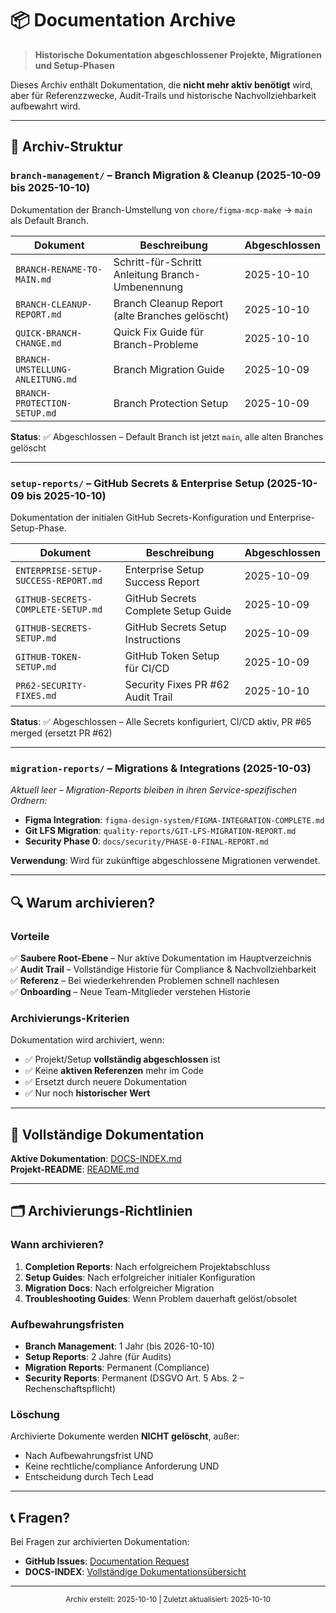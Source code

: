 # 📦 Documentation Archive

> **Historische Dokumentation abgeschlossener Projekte, Migrationen und Setup-Phasen**

Dieses Archiv enthält Dokumentation, die **nicht mehr aktiv benötigt** wird, aber für Referenzzwecke, Audit-Trails und historische Nachvollziehbarkeit aufbewahrt wird.

---

## 📂 Archiv-Struktur

### `branch-management/` – Branch Migration & Cleanup (2025-10-09 bis 2025-10-10)

Dokumentation der Branch-Umstellung von `chore/figma-mcp-make` → `main` als Default Branch.

| Dokument                         | Beschreibung                                     | Abgeschlossen |
| -------------------------------- | ------------------------------------------------ | ------------- |
| `BRANCH-RENAME-TO-MAIN.md`       | Schritt-für-Schritt Anleitung Branch-Umbenennung | 2025-10-10    |
| `BRANCH-CLEANUP-REPORT.md`       | Branch Cleanup Report (alte Branches gelöscht)   | 2025-10-10    |
| `QUICK-BRANCH-CHANGE.md`         | Quick Fix Guide für Branch-Probleme              | 2025-10-10    |
| `BRANCH-UMSTELLUNG-ANLEITUNG.md` | Branch Migration Guide                           | 2025-10-09    |
| `BRANCH-PROTECTION-SETUP.md`     | Branch Protection Setup                          | 2025-10-09    |

**Status**: ✅ Abgeschlossen – Default Branch ist jetzt `main`, alle alten Branches gelöscht

---

### `setup-reports/` – GitHub Secrets & Enterprise Setup (2025-10-09 bis 2025-10-10)

Dokumentation der initialen GitHub Secrets-Konfiguration und Enterprise-Setup-Phase.

| Dokument                             | Beschreibung                        | Abgeschlossen |
| ------------------------------------ | ----------------------------------- | ------------- |
| `ENTERPRISE-SETUP-SUCCESS-REPORT.md` | Enterprise Setup Success Report     | 2025-10-09    |
| `GITHUB-SECRETS-COMPLETE-SETUP.md`   | GitHub Secrets Complete Setup Guide | 2025-10-09    |
| `GITHUB-SECRETS-SETUP.md`            | GitHub Secrets Setup Instructions   | 2025-10-09    |
| `GITHUB-TOKEN-SETUP.md`              | GitHub Token Setup für CI/CD        | 2025-10-09    |
| `PR62-SECURITY-FIXES.md`             | Security Fixes PR #62 Audit Trail   | 2025-10-10    |

**Status**: ✅ Abgeschlossen – Alle Secrets konfiguriert, CI/CD aktiv, PR #65 merged (ersetzt PR #62)

---

### `migration-reports/` – Migrations & Integrations (2025-10-03)

_Aktuell leer – Migration-Reports bleiben in ihren Service-spezifischen Ordnern:_

- **Figma Integration**: `figma-design-system/FIGMA-INTEGRATION-COMPLETE.md`
- **Git LFS Migration**: `quality-reports/GIT-LFS-MIGRATION-REPORT.md`
- **Security Phase 0**: `docs/security/PHASE-0-FINAL-REPORT.md`

**Verwendung**: Wird für zukünftige abgeschlossene Migrationen verwendet.

---

## 🔍 Warum archivieren?

### Vorteile

✅ **Saubere Root-Ebene** – Nur aktive Dokumentation im Hauptverzeichnis  
✅ **Audit Trail** – Vollständige Historie für Compliance & Nachvollziehbarkeit  
✅ **Referenz** – Bei wiederkehrenden Problemen schnell nachlesen  
✅ **Onboarding** – Neue Team-Mitglieder verstehen Historie

### Archivierungs-Kriterien

Dokumentation wird archiviert, wenn:

- ✅ Projekt/Setup **vollständig abgeschlossen** ist
- ✅ Keine **aktiven Referenzen** mehr im Code
- ✅ Ersetzt durch neuere Dokumentation
- ✅ Nur noch **historischer Wert**

---

## 📜 Vollständige Dokumentation

**Aktive Dokumentation**: [DOCS-INDEX.md](../DOCS-INDEX.md)  
**Projekt-README**: [README.md](../../README.md)

---

## 🗂️ Archivierungs-Richtlinien

### Wann archivieren?

1. **Completion Reports**: Nach erfolgreichem Projektabschluss
2. **Setup Guides**: Nach erfolgreicher initialer Konfiguration
3. **Migration Docs**: Nach erfolgreicher Migration
4. **Troubleshooting Guides**: Wenn Problem dauerhaft gelöst/obsolet

### Aufbewahrungsfristen

- **Branch Management**: 1 Jahr (bis 2026-10-10)
- **Setup Reports**: 2 Jahre (für Audits)
- **Migration Reports**: Permanent (Compliance)
- **Security Reports**: Permanent (DSGVO Art. 5 Abs. 2 – Rechenschaftspflicht)

### Löschung

Archivierte Dokumente werden **NICHT gelöscht**, außer:

- Nach Aufbewahrungsfrist UND
- Keine rechtliche/compliance Anforderung UND
- Entscheidung durch Tech Lead

---

## 📞 Fragen?

Bei Fragen zur archivierten Dokumentation:

- **GitHub Issues**: [Documentation Request](https://github.com/peschull/menschlichkeit-oesterreich-development/issues/new?template=documentation.md)
- **DOCS-INDEX**: [Vollständige Dokumentationsübersicht](../DOCS-INDEX.md)

---

<div align="center">
  <sub>Archiv erstellt: 2025-10-10 | Zuletzt aktualisiert: 2025-10-10</sub>
</div>
